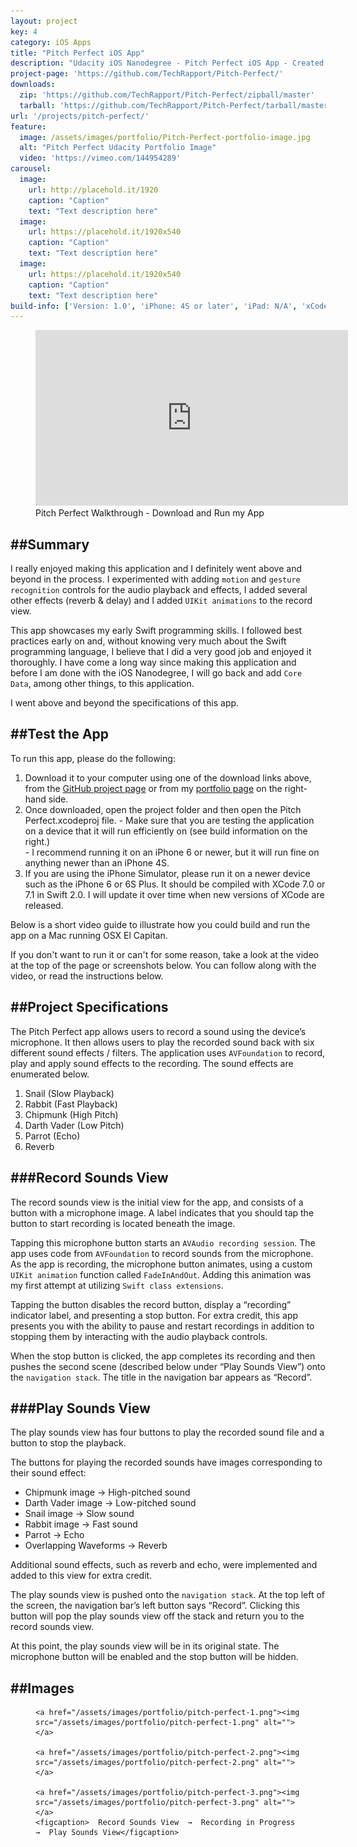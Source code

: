 ```yaml
---
layout: project
key: 4
category: iOS Apps
title: "Pitch Perfect iOS App"
description: "Udacity iOS Nanodegree - Pitch Perfect iOS App - Created in Swift 2.0 using XCode for iOS 9, AVFoundation"
project-page: 'https://github.com/TechRapport/Pitch-Perfect/'
downloads: 
  zip: 'https://github.com/TechRapport/Pitch-Perfect/zipball/master'
  tarball: 'https://github.com/TechRapport/Pitch-Perfect/tarball/master'
url: '/projects/pitch-perfect/'
feature: 
  image: /assets/images/portfolio/Pitch-Perfect-portfolio-image.jpg
  alt: "Pitch Perfect Udacity Portfolio Image"
  video: 'https://vimeo.com/144954289'
carousel:
  image:
    url: http://placehold.it/1920
    caption: "Caption"
    text: "Text description here"
  image:
    url: https://placehold.it/1920x540
    caption: "Caption"
    text: "Text description here"
  image:
    url: https://placehold.it/1920x540
    caption: "Caption"
    text: "Text description here"
build-info: ['Version: 1.0', 'iPhone: 4S or later', 'iPad: N/A', 'xCode: Version 7.1', 'iOS: 9.0', 'Swift: 2.0']
---
```


<figure class="video-responsive">
  <iframe src="https://player.vimeo.com/video/144954289" width="500" height = "281" frameborder="0" webkitallowfullscreen mozallowfullscreen allowfullscreen></iframe>
  <figcaption>Pitch Perfect Walkthrough - Download and Run my App</figcaption>
</figure>

##__Summary__
---
I really enjoyed making this application and I definitely went above and beyond in the process. I experimented with adding `motion` and `gesture recognition` controls for the audio playback and effects, I added several other effects (reverb & delay) and I added `UIKit animations` to the record view.

This app showcases my early Swift programming skills.  I followed best practices early on and, without knowing very much about the Swift programming language, I believe that I did a very good job and enjoyed it thoroughly.  I have come a long way since making this application and before I am done with the iOS Nanodegree, I will go back and add `Core Data`, among other things, to this application.

I went above and beyond the specifications of this app.

##__Test the App__
---
To run this app, please do the following:

 1.  Download it to your computer using one of the download links above, from the [GitHub project page]({{page.project-page}}) or from my [portfolio page]({{site.url}}{{page.url}}) on the right-hand side.  
 2.  Once downloaded, open the project folder and then open the Pitch Perfect.xcodeproj file.
    - Make sure that you are testing the application on a device that it will run efficiently on (see build information on the right.)  
    - I recommend running it on an iPhone 6 or newer, but it will run fine on anything newer than an iPhone 4S.
 3.  If you are using the iPhone Simulator, please run it on a newer device such as the iPhone 6 or 6S Plus.  It should be compiled with XCode 7.0 or 7.1 in Swift 2.0.  I will update it over time when new versions of XCode are released.

Below is a short video guide to illustrate how you could build and run the app on a Mac running OSX El Capitan.

If you don't want to run it or can't for some reason, take a look at the video at the top of the page or screenshots below.  You can follow along with the video, or read the instructions below.

##__Project Specifications__
---
The Pitch Perfect app allows users to record a sound using the device’s microphone. It then allows users to play the recorded sound back with six different sound effects / filters.  The application uses `AVFoundation` to record, play and apply sound effects to the recording.  The sound effects are enumerated below.
1. Snail (Slow Playback)
2. Rabbit (Fast Playback)
3. Chipmunk (High Pitch)
4. Darth Vader (Low Pitch)
5. Parrot (Echo)
6. Reverb

###__Record Sounds View__
---
The record sounds view is the initial view for the app, and consists of a button with a microphone image. A label indicates that you should tap the button to start recording is located beneath the image.

Tapping this microphone button starts an `AVAudio recording session`. The app uses code from `AVFoundation` to record sounds from the microphone.  As the app is recording, the microphone button animates, using a custom `UIKit animation` function called `FadeInAndOut`.  Adding this animation was my first attempt at utilizing `Swift class extensions`.

Tapping the button disables the record button, display a “recording” indicator label, and presenting a stop button. For extra credit, this app presents you with the ability to pause and restart recordings in addition to stopping them by interacting with the audio playback controls.

When the stop button is clicked, the app completes its recording and then pushes the second scene (described below under “Play Sounds View”) onto the `navigation stack`.
The title in the navigation bar appears as “Record”.

###__Play Sounds View__
---
The play sounds view has four buttons to play the recorded sound file and a button to stop the playback.

The buttons for playing the recorded sounds have images corresponding to their sound effect:

-  Chipmunk image → High-pitched sound
-  Darth Vader image →  Low-pitched sound
-  Snail image → Slow sound
-  Rabbit image → Fast sound
-  Parrot → Echo
-  Overlapping Waveforms → Reverb

Additional sound effects, such as reverb and echo, were implemented and added to this view for extra credit.

The play sounds view is pushed onto the `navigation stack`. At the top left of the screen, the navigation bar’s left button says “Record”. Clicking this button will pop the play sounds view off the stack and return you to the record sounds view.

At this point, the play sounds view will be in its original state. The microphone button will be enabled and the stop button will be hidden.

##__Images__
---
<figure class="third center">

	<a href="/assets/images/portfolio/pitch-perfect-1.png"><img src="/assets/images/portfolio/pitch-perfect-1.png" alt=""></a>

	<a href="/assets/images/portfolio/pitch-perfect-2.png"><img src="/assets/images/portfolio/pitch-perfect-2.png" alt=""></a>
   
	<a href="/assets/images/portfolio/pitch-perfect-3.png"><img src="/assets/images/portfolio/pitch-perfect-3.png" alt=""></a>
	<figcaption>  Record Sounds View  →  Recording in Progress  →  Play Sounds View</figcaption>
</figure>